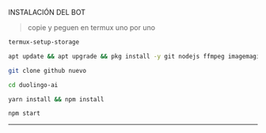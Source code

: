 
INSTALACIÓN DEL BOT



> copie y peguen en termux uno por uno 
```bash
termux-setup-storage
```

```bash
apt update && apt upgrade && pkg install -y git nodejs ffmpeg imagemagick yarn
```

```bash
git clone github nuevo
```

```bash
cd duolingo-ai 
```

```bash
yarn install && npm install
```

```bash
npm start
```
---------